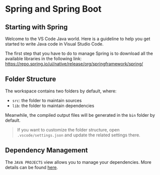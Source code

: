 # Spring and Spring Boot

## Starting with Spring

Welcome to the VS Code Java world. Here is a guideline to help you get started to write Java code in Visual Studio Code.

The first step that you have to do to manage Spring is to download all the available libraries in the following link: https://repo.spring.io/ui/native/release/org/springframework/spring/

## Folder Structure

The workspace contains two folders by default, where:

- `src`: the folder to maintain sources
- `lib`: the folder to maintain dependencies

Meanwhile, the compiled output files will be generated in the `bin` folder by default.

> If you want to customize the folder structure, open `.vscode/settings.json` and update the related settings there.

## Dependency Management

The `JAVA PROJECTS` view allows you to manage your dependencies. More details can be found [here](https://github.com/microsoft/vscode-java-dependency#manage-dependencies).
